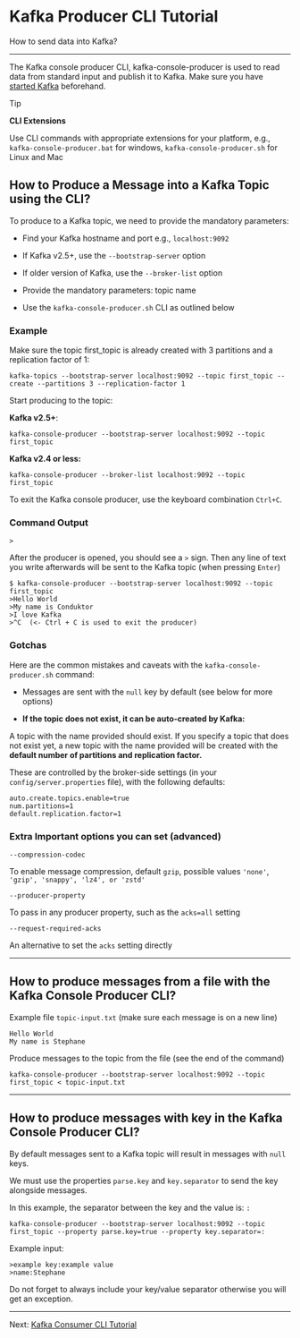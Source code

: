 Kafka Producer CLI Tutorial
===========================

How to send data into Kafka?

* * *

The Kafka console producer CLI, kafka-console-producer is used to read data from standard input and publish it to Kafka. Make sure you have [started Kafka](/kafka/starting-kafka/) beforehand.

> [!TIP]
> **CLI Extensions**
>
> Use CLI commands with appropriate extensions for your platform, e.g., `kafka-console-producer.bat` for windows, `kafka-console-producer.sh` for Linux and Mac

How to Produce a Message into a Kafka Topic using the CLI?
----------------------------------------------------------

[](#How-to-Produce-a-Message-into-a-Kafka-Topic-using-the-CLI?-0)

To produce to a Kafka topic, we need to provide the mandatory parameters:

*   Find your Kafka hostname and port e.g., `localhost:9092`
    
*   If Kafka v2.5+, use the `--bootstrap-server` option
    
*   If older version of Kafka, use the `--broker-list` option
    
*   Provide the mandatory parameters: topic name
    
*   Use the `kafka-console-producer.sh` CLI as outlined below
    

### Example

[](#Example-0)

Make sure the topic first\_topic is already created with 3 partitions and a replication factor of 1:

```
kafka-topics --bootstrap-server localhost:9092 --topic first_topic --create --partitions 3 --replication-factor 1
```

Start producing to the topic:

**Kafka v2.5+**:

```
kafka-console-producer --bootstrap-server localhost:9092 --topic first_topic
```

**Kafka v2.4 or less:**

```
kafka-console-producer --broker-list localhost:9092 --topic first_topic
```

To exit the Kafka console producer, use the keyboard combination `Ctrl+C`.

### Command Output

[](#Command-Output-1)

```
>
```

After the producer is opened, you should see a `>` sign. Then any line of text you write afterwards will be sent to the Kafka topic (when pressing `Enter`)

```
$ kafka-console-producer --bootstrap-server localhost:9092 --topic first_topic
>Hello World
>My name is Conduktor
>I love Kafka
>^C  (<- Ctrl + C is used to exit the producer)
```

### Gotchas

[](#Gotchas-2)

Here are the common mistakes and caveats with the `kafka-console-producer.sh` command:

*   Messages are sent with the `null` key by default (see below for more options)
    
*   **If the topic does not exist, it can be auto-created by Kafka:**
    

A topic with the name provided should exist. If you specify a topic that does not exist yet, a new topic with the name provided will be created with the **default number of partitions and replication factor.**

These are controlled by the broker-side settings (in your `config/server.properties` file), with the following defaults:

```
auto.create.topics.enable=true
num.partitions=1
default.replication.factor=1
```

### Extra Important options you can set (advanced)

[](#Extra-Important-options-you-can-set-(advanced)-3)

`--compression-codec`

To enable message compression, default `gzip`, possible values `'none'`, `'gzip', 'snappy', 'lz4', or 'zstd'`

`--producer-property`

To pass in any producer property, such as the `acks=all` setting

`--request-required-acks`

An alternative to set the `acks` setting directly

* * *

How to produce messages from a file with the Kafka Console Producer CLI?
------------------------------------------------------------------------

[](#How-to-produce-messages-from-a-file-with-the-Kafka-Console-Producer-CLI?-1)

Example file `topic-input.txt` (make sure each message is on a new line)

```
Hello World
My name is Stephane
```

Produce messages to the topic from the file (see the end of the command)

```
kafka-console-producer --bootstrap-server localhost:9092 --topic first_topic < topic-input.txt
```

* * *

How to produce messages with key in the Kafka Console Producer CLI?
-------------------------------------------------------------------

[](#How-to-produce-messages-with-key-in-the-Kafka-Console-Producer-CLI?-2)

By default messages sent to a Kafka topic will result in messages with `null` keys.

We must use the properties `parse.key` and `key.separator` to send the key alongside messages.

In this example, the separator between the key and the value is: `:`


```
kafka-console-producer --bootstrap-server localhost:9092 --topic first_topic --property parse.key=true --property key.separator=:
```

Example input:

```
>example key:example value
>name:Stephane
```

Do not forget to always include your key/value separator otherwise you will get an exception.

---
Next: [Kafka Consumer CLI Tutorial](https://github.com/AbdoMusk/Apache-Kafka/blob/main/3-%20Kafka%20CLI%20Tutorials/3-%20Kafka%20Consumer%20CLI%20Tutorial.md)